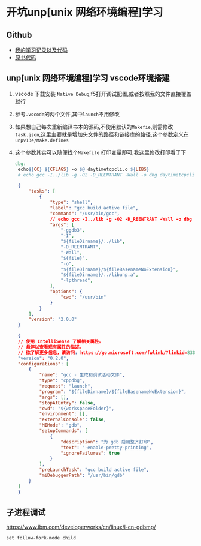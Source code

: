 # 开坑unp[unix 网络环境编程]学习

## Github

- [我的学习记录以及代码](https://github.com/Layty/unp)
- [原书代码](https://github.com/unpbook/unpv13e)

## unp[unix 网络环境编程]学习 vscode环境搭建

1. vscode 下载安装 `Native Debug`,f5打开调试配置,或者按照我的文件直接覆盖就行
2. 参考`.vscode`的两个文件,其中`launch`不用修改
3. 如果想自己每次重新编译书本的源码,不使用默认的`Makefie`,则需修改`task.json`,这里主要就是增加头文件的路径和链接库的路径,这个参数定义在`unpv13e/Make.defines`
4. 这个参数其实可以随便找个`Makefile` 打印变量即可,我这里修改打印看了下

   ```Makefile
   dbg:
	echo${CC} ${CFLAGS} -o $@ daytimetcpcli.o ${LIBS}
    # echo gcc -I../lib -g -O2 -D_REENTRANT -Wall -o dbg daytimetcpcli.o ../libunp.a -lpthread
   ```

   ```json
    {
        "tasks": [
            {
                "type": "shell",
                "label": "gcc build active file",
                "command": "/usr/bin/gcc",
                // echo gcc -I../lib -g -O2 -D_REENTRANT -Wall -o dbg daytimetcpcli.o ../libunp.a -lpthread
                "args": [
                    "-ggdb3",
                    "-I",
                    "${fileDirname}/../lib",
                    "-D_REENTRANT",
                    "-Wall",
                    "${file}",
                    "-o",
                    "${fileDirname}/${fileBasenameNoExtension}",
                    "${fileDirname}/../libunp.a",
                    "-lpthread",
                ],
                "options": {
                    "cwd": "/usr/bin"
                }
            }
        ],
        "version": "2.0.0"
    }

    {
    // 使用 IntelliSense 了解相关属性。 
    // 悬停以查看现有属性的描述。
    // 欲了解更多信息，请访问: https://go.microsoft.com/fwlink/?linkid=830387
    "version": "0.2.0",
    "configurations": [
        {
            "name": "gcc - 生成和调试活动文件",
            "type": "cppdbg",
            "request": "launch",
            "program": "${fileDirname}/${fileBasenameNoExtension}",
            "args": [],
            "stopAtEntry": false,
            "cwd": "${workspaceFolder}",
            "environment": [],
            "externalConsole": false,
            "MIMode": "gdb",
            "setupCommands": [
                {
                    "description": "为 gdb 启用整齐打印",
                    "text": "-enable-pretty-printing",
                    "ignoreFailures": true
                }
            ],
            "preLaunchTask": "gcc build active file",
            "miDebuggerPath": "/usr/bin/gdb"
        }
    ]
    }
   ```
## 子进程调试
https://www.ibm.com/developerworks/cn/linux/l-cn-gdbmp/
```
set follow-fork-mode child
```